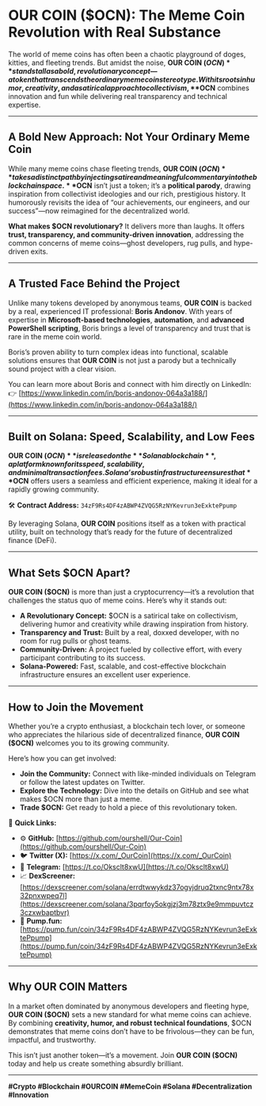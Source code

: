 # **OUR COIN ($OCN): The Meme Coin Revolution with Real Substance**

The world of meme coins has often been a chaotic playground of doges, kitties, and fleeting trends. But amidst the noise, **OUR COIN ($OCN)** stands tall as a bold, revolutionary concept—a token that transcends the ordinary meme coin stereotype. With its roots in humor, creativity, and a satirical approach to collectivism, **$OCN** combines innovation and fun while delivering real transparency and technical expertise.  

---

## **A Bold New Approach: Not Your Ordinary Meme Coin**

While many meme coins chase fleeting trends, **OUR COIN ($OCN)** takes a distinct path by injecting satire and meaningful commentary into the blockchain space. **$OCN** isn’t just a token; it’s a **political parody**, drawing inspiration from collectivist ideologies and our rich, prestigious history. It humorously revisits the idea of “our achievements, our engineers, and our success”—now reimagined for the decentralized world.  

**What makes $OCN revolutionary?** It delivers more than laughs. It offers **trust, transparency, and community-driven innovation**, addressing the common concerns of meme coins—ghost developers, rug pulls, and hype-driven exits.

---

## **A Trusted Face Behind the Project**

Unlike many tokens developed by anonymous teams, **OUR COIN** is backed by a real, experienced IT professional: **Boris Andonov**. With years of expertise in **Microsoft-based technologies**, **automation**, and **advanced PowerShell scripting**, Boris brings a level of transparency and trust that is rare in the meme coin world.  

Boris’s proven ability to turn complex ideas into functional, scalable solutions ensures that **OUR COIN** is not just a parody but a technically sound project with a clear vision.  

You can learn more about Boris and connect with him directly on LinkedIn:  
👉 [https://www.linkedin.com/in/boris-andonov-064a3a188/](https://www.linkedin.com/in/boris-andonov-064a3a188/)  

---

## **Built on Solana: Speed, Scalability, and Low Fees**

**OUR COIN ($OCN)** is released on the **Solana blockchain**, a platform known for its speed, scalability, and minimal transaction fees. Solana’s robust infrastructure ensures that **$OCN** offers users a seamless and efficient experience, making it ideal for a rapidly growing community.  

🛠 **Contract Address:** `34zF9Rs4DF4zABWP4ZVQG5RzNYKevrun3eExktePpump`  

By leveraging Solana, **OUR COIN** positions itself as a token with practical utility, built on technology that’s ready for the future of decentralized finance (DeFi).  

---

## **What Sets $OCN Apart?**

**OUR COIN ($OCN)** is more than just a cryptocurrency—it’s a revolution that challenges the status quo of meme coins. Here’s why it stands out:  
- **A Revolutionary Concept:** $OCN is a satirical take on collectivism, delivering humor and creativity while drawing inspiration from history.  
- **Transparency and Trust:** Built by a real, doxxed developer, with no room for rug pulls or ghost teams.  
- **Community-Driven:** A project fueled by collective effort, with every participant contributing to its success.  
- **Solana-Powered:** Fast, scalable, and cost-effective blockchain infrastructure ensures an excellent user experience.  

---

## **How to Join the Movement**

Whether you’re a crypto enthusiast, a blockchain tech lover, or someone who appreciates the hilarious side of decentralized finance, **OUR COIN ($OCN)** welcomes you to its growing community.  

Here’s how you can get involved:  
- **Join the Community:** Connect with like-minded individuals on Telegram or follow the latest updates on Twitter.  
- **Explore the Technology:** Dive into the details on GitHub and see what makes $OCN more than just a meme.  
- **Trade $OCN:** Get ready to hold a piece of this revolutionary token.  

🔗 **Quick Links:**  
- ⚙️ **GitHub:** [https://github.com/ourshell/Our-Coin](https://github.com/ourshell/Our-Coin)  
- 🐦 **Twitter (X):** [https://x.com/_OurCoin](https://x.com/_OurCoin)  
- 💬 **Telegram:** [https://t.co/Oksclt8xwU](https://t.co/Oksclt8xwU)  
- 📈 **DexScreener:** [https://dexscreener.com/solana/errdtwwykdz37ogvjdruq2txnc9ntx78x32pnxwpeq7l](https://dexscreener.com/solana/3pqrfoy5okgjzj3m78ztx9e9mmpuvtcz3czxwbaptbvr)
- 🚀 **Pump.fun:** [https://pump.fun/coin/34zF9Rs4DF4zABWP4ZVQG5RzNYKevrun3eExktePpump](https://pump.fun/coin/34zF9Rs4DF4zABWP4ZVQG5RzNYKevrun3eExktePpump)

---

## **Why OUR COIN Matters**

In a market often dominated by anonymous developers and fleeting hype, **OUR COIN ($OCN)** sets a new standard for what meme coins can achieve. By combining **creativity, humor, and robust technical foundations**, $OCN demonstrates that meme coins don’t have to be frivolous—they can be fun, impactful, and trustworthy.

This isn’t just another token—it’s a movement. Join **OUR COIN ($OCN)** today and help us create something absurdly brilliant.  

---

**#Crypto #Blockchain #OURCOIN #MemeCoin #Solana #Decentralization #Innovation**
